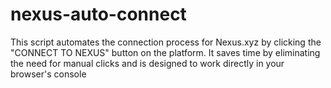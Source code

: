 # nexus-auto-connect
This script automates the connection process for Nexus.xyz by clicking the "CONNECT TO NEXUS" button on the platform. It saves time by eliminating the need for manual clicks and is designed to work directly in your browser's console
